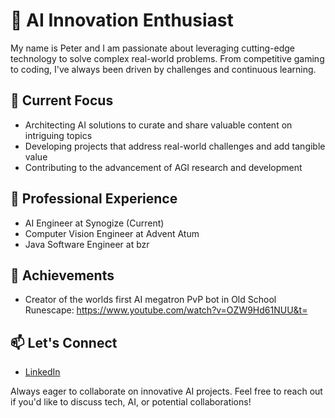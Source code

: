 # 🧙 AI Innovation Enthusiast 

My name is Peter and I am passionate about leveraging cutting-edge technology to solve complex real-world problems. From competitive gaming to coding, I've always been driven by challenges and continuous learning. 

## 🎯 Current Focus
- Architecting AI solutions to curate and share valuable content on intriguing topics
- Developing projects that address real-world challenges and add tangible value
- Contributing to the advancement of AGI research and development
  
## 💼 Professional Experience
- AI Engineer at Synogize (Current)
- Computer Vision Engineer at Advent Atum
- Java Software Engineer at bzr

## 🌟 Achievements 
- Creator of the worlds first AI megatron PvP bot in Old School Runescape: https://www.youtube.com/watch?v=OZW9Hd61NUU&t= 

## 📫 Let's Connect
- [LinkedIn](https://www.linkedin.com/in/peter-preketes-ab6b3b208/) 

Always eager to collaborate on innovative AI projects. Feel free to reach out if you'd like to discuss tech, AI, or potential collaborations!
